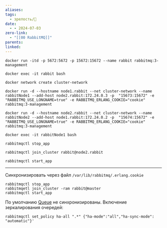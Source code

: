 ```yaml
---
aliases: 
tags:
  - зрелость/🌱
date:
  - - 2024-07-03
zero-link:
  - "[[00 RabbitMQ]]"
parents: 
linked:
---
```


```
docker run -itd -p 5672:5672 -p 15672:15672 --name rabbit rabbitmq:3-management
```

```
docker exec -it rabbit bash
```

```
docker network create cluster-network
```

```
docker run -d --hostname node1.rabbit --net cluster-network --name rabbitNode1 --add-host node2.rabbit:172.24.0.3 -p  "15673:15672" -e "RABBITMQ_USE_LONGNAME=true" -e RABBITMQ_ERLANG_COOKIE="cookie" rabbitmq:3-management
```

```
docker run -d --hostname node2.rabbit --net cluster-network --name rabbitNode2 --add-host node1.rabbit:172.24.0.2 -p  "15674:15672" -e "RABBITMQ_USE_LONGNAME=true" -e RABBITMQ_ERLANG_COOKIE="cookie" rabbitmq:3-management
```

```
docker exec -it rabbitNode1 bash
```

```
rabbitmqctl stop_app
```

```
rabbitmqctl join_cluster rabbit@node2.rabbit
```

```
rabbitmqctl start_app
```

***

Синхронизировать через файл `/var/lib/rabbitmq/.erlang.cookie`
```
rabbitmqctl stop_app
rabbitmqetl join_cluster -ram rabbit@master
rabbitmqctl start_app
```

По умолчанию [Queue](Queue.md) не синхронизированы. Включение зеркалирования очередей:
```
rabbitmqctl set_policy ha-all ".*" {"ha-mode":"all","ha-sync-mode": "automatic"}'
```